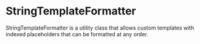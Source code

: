 # StringTemplateFormatter
StringTemplateFormatter is a utility class that allows custom templates with indexed placeholders that can be formatted at any order.
